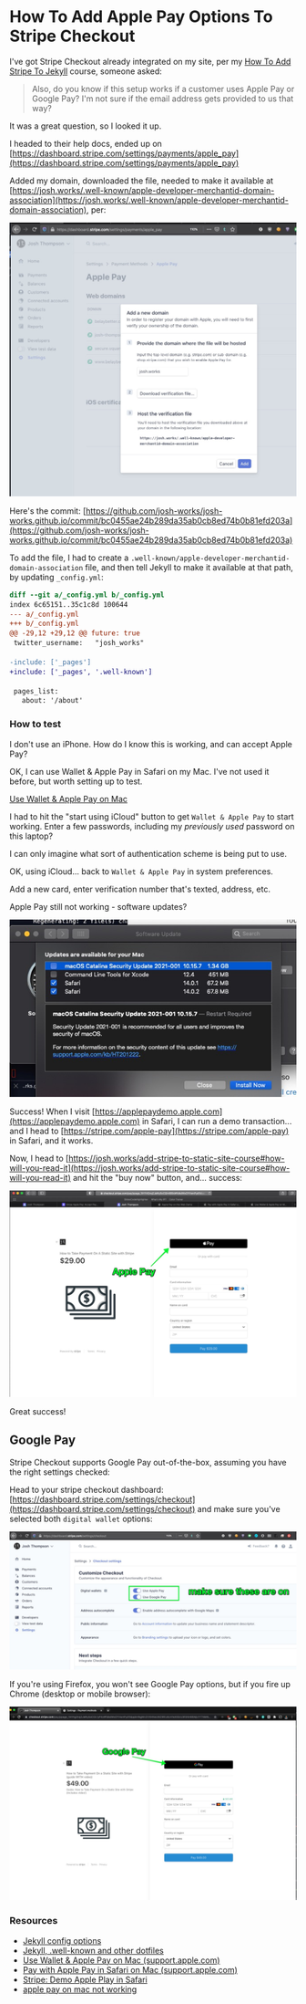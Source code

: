 # How To Add Apple Pay Options To Stripe Checkout

I've got Stripe Checkout already integrated on my site, per my [How To Add Stripe To Jekyll](https://josh.works/add-stripe-to-static-site-course) course, someone asked:

> Also, do you know if this setup works if a customer uses Apple Pay or Google Pay? I'm not sure if the email address gets provided to us that way?

It was a great question, so I looked it up. 

I headed to their help docs, ended up on [https://dashboard.stripe.com/settings/payments/apple_pay](https://dashboard.stripe.com/settings/payments/apple_pay)

Added my domain, downloaded the file, needed to make it available at [https://josh.works/.well-known/apple-developer-merchantid-domain-association](https://josh.works/.well-known/apple-developer-merchantid-domain-association), per:

![well-known](/images/stripe-apple-pay.jpg)

Here's the commit: [https://github.com/josh-works/josh-works.github.io/commit/bc0455ae24b289da35ab0cb8ed74b0b81efd203a](https://github.com/josh-works/josh-works.github.io/commit/bc0455ae24b289da35ab0cb8ed74b0b81efd203a)

To add the file, I had to create a `.well-known/apple-developer-merchantid-domain-association` file, and then tell Jekyll to make it available at that path, by updating `_config.yml`:

```diff
diff --git a/_config.yml b/_config.yml
index 6c65151..35c1c8d 100644
--- a/_config.yml
+++ b/_config.yml
@@ -29,12 +29,12 @@ future: true
 twitter_username:   "josh_works"

-include: ['_pages']
+include: ['_pages', '.well-known']

 pages_list:
   about: '/about'
```

### How to test

I don't use an iPhone. How do I know this is working, and can accept Apple Pay?

OK, I can use Wallet & Apple Pay in Safari on my Mac. I've not used it before, but worth setting up to test.

[Use Wallet & Apple Pay on Mac](https://support.apple.com/guide/mac-help/use-wallet-apple-pay-on-mac-mchl4773988b/mac)

I had to hit the "start using iCloud" button to get `Wallet & Apple Pay` to start working. Enter a few passwords, including my _previously used_ password on this laptop? 

I can only imagine what sort of authentication scheme is being put to use. 

OK, using iCloud... back to `Wallet & Apple Pay` in system preferences. 

Add a new card, enter verification number that's texted, address, etc.

Apple Pay still not working - software updates?

![safare update](/images/software_update.jpg)

Success! When I visit [https://applepaydemo.apple.com](https://applepaydemo.apple.com) in Safari, I can run a demo transaction... and I head to [https://stripe.com/apple-pay](https://stripe.com/apple-pay) in Safari, and it works.

Now, I head to [https://josh.works/add-stripe-to-static-site-course#how-will-you-read-it](https://josh.works/add-stripe-to-static-site-course#how-will-you-read-it) and hit the "buy now" button, and... success:

![it works!](/images/apple-pay.jpg)

Great success!

## Google Pay

Stripe Checkout supports Google Pay out-of-the-box, assuming you have the right settings checked:

Head to your stripe checkout dashboard: [https://dashboard.stripe.com/settings/checkout](https://dashboard.stripe.com/settings/checkout) and make sure you've selected both `digital wallet` options:

![stripe checkout settings](/images/enable-digital-wallets.jpg)

If you're using Firefox, you won't see Google Pay options, but if you fire up Chrome (desktop or mobile browser):

![desktop](/images/google-pay-working.jpg)






### Resources

- [Jekyll config options](https://jekyllrb.com/docs/configuration/options/)
- [Jekyll, .well-known and other dotfiles](https://josh.st/2015/10/22/jekyll-well-known-and-dotfiles/)
- [Use Wallet & Apple Pay on Mac (support.apple.com)](https://support.apple.com/guide/mac-help/use-wallet-apple-pay-on-mac-mchl4773988b/mac)
- [Pay with Apple Pay in Safari on Mac (support.apple.com)](https://support.apple.com/guide/safari/pay-with-apple-pay-ibrw8e207504/mac)
- [Stripe: Demo Apple Play in Safari](https://stripe.com/apple-pay)
- [apple pay on mac not working](https://discussions.apple.com/thread/7689603)